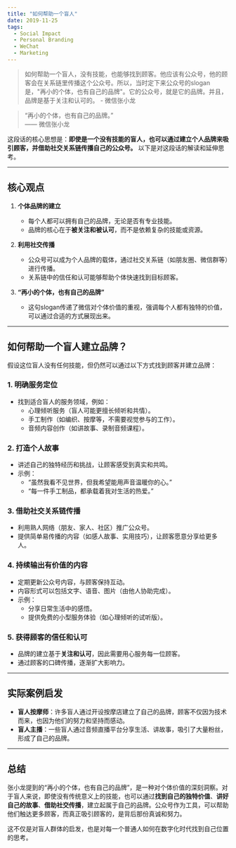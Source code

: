 ```yaml
---
title: "如何帮助一个盲人"
date: 2019-11-25
tags:
  - Social Impact
  - Personal Branding
  - WeChat
  - Marketing
---
```


> 如何帮助一个盲人，没有技能，也能够找到顾客。他应该有公众号，他的顾客会在关系链里传播这个公众号。所以，当时定下来公众号的slogan是，"再小的个体，也有自己的品牌"。它的公众号，就是它的品牌。并且，品牌是基于关注和认可的。 - 微信张小龙

> “再小的个体，也有自己的品牌。”  
> —— 微信张小龙

这段话的核心思想是：**即使是一个没有技能的盲人，也可以通过建立个人品牌来吸引顾客，并借助社交关系链传播自己的公众号。** 以下是对这段话的解读和延伸思考。

---

## 核心观点

1. **个体品牌的建立**  
   - 每个人都可以拥有自己的品牌，无论是否有专业技能。  
   - 品牌的核心在于**被关注和被认可**，而不是依赖复杂的技能或资源。

2. **利用社交传播**  
   - 公众号可以成为个人品牌的载体，通过社交关系链（如朋友圈、微信群等）进行传播。  
   - 关系链中的信任和认可能够帮助个体快速找到目标顾客。

3. **“再小的个体，也有自己的品牌”**  
   - 这句slogan传递了微信对个体价值的重视，强调每个人都有独特的价值，可以通过合适的方式展现出来。

---

## 如何帮助一个盲人建立品牌？

假设这位盲人没有任何技能，但仍然可以通过以下方式找到顾客并建立品牌：

### 1. 明确服务定位

- 找到适合盲人的服务领域，例如：
  - 心理倾听服务（盲人可能更擅长倾听和共情）。  
  - 手工制作（如编织、按摩等，不需要视觉参与的工作）。  
  - 音频内容创作（如讲故事、录制音频课程）。  

### 2. 打造个人故事

- 讲述自己的独特经历和挑战，让顾客感受到真实和共鸣。  
- 示例：  
  - “虽然我看不见世界，但我希望能用声音温暖你的心。”  
  - “每一件手工制品，都承载着我对生活的热爱。”

### 3. 借助社交关系链传播

- 利用熟人网络（朋友、家人、社区）推广公众号。  
- 提供简单易传播的内容（如感人故事、实用技巧），让顾客愿意分享给更多人。

### 4. 持续输出有价值的内容

- 定期更新公众号内容，与顾客保持互动。  
- 内容形式可以包括文字、语音、图片（由他人协助完成）。  
- 示例：  
  - 分享日常生活中的感悟。  
  - 提供免费的小型服务体验（如心理倾听的试听版）。

### 5. 获得顾客的信任和认可

- 品牌的建立基于**关注和认可**，因此需要用心服务每一位顾客。  
- 通过顾客的口碑传播，逐渐扩大影响力。

---

## 实际案例启发

- **盲人按摩师**：许多盲人通过开设按摩店建立了自己的品牌，顾客不仅因为技术而来，也因为他们的努力和坚持而感动。  
- **盲人主播**：一些盲人通过音频直播平台分享生活、讲故事，吸引了大量粉丝，形成了自己的品牌。

---

## 总结

张小龙提到的“再小的个体，也有自己的品牌”，是一种对个体价值的深刻洞察。对于盲人来说，即使没有传统意义上的技能，也可以通过**找到自己的独特价值**、**讲好自己的故事**、**借助社交传播**，建立起属于自己的品牌。公众号作为工具，可以帮助他们触达更多顾客，而真正吸引顾客的，是背后那份真诚和努力。

这不仅是对盲人群体的启发，也是对每一个普通人如何在数字化时代找到自己位置的思考。
